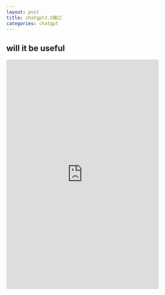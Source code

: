 ```yaml
---
layout: post
title: chatgpt3.5接口
categories: chatgpt
---
```


## will it be useful

<div style="height:600px; width:400px">
    <iframe
        src="https://ora.sh/embed/a1454e13-3720-489e-b2bb-e1579dcc5fc2"
        width="100%"
        height="100%"
        style="border:0; border-radius: 4px"
    />
</div>